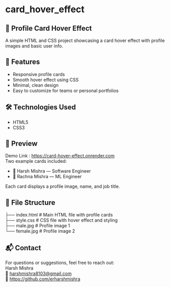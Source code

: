 # card_hover_effect

## 👥 Profile Card Hover Effect
A simple HTML and CSS project showcasing a card hover effect with profile images and basic user info.

## 🚀 Features
- Responsive profile cards
- Smooth hover effect using CSS
- Minimal, clean design
- Easy to customize for teams or personal portfolios

## 🛠️ Technologies Used
- HTML5
- CSS3

## 📸 Preview
Demo Link : https://card-hover-effect.onrender.com <br> 
Two example cards included:
- 👨 Harsh Mishra — Software Engineer
- 👩 Rachna Mishra — ML Engineer

Each card displays a profile image, name, and job title.

## 📂 File Structure
├── index.html     # Main HTML file with profile cards <br>
├── style.css      # CSS file with hover effect and styling <br>
├── male.jpg       # Profile image 1 <br>
└── female.jpg     # Profile image 2 <br>

## 📬 Contact
For questions or suggestions, feel free to reach out: <br>
Harsh Mishra <br> 
📧 harshmishra8103@gmail.com <br>
🔗 https://github.com/erharshmishra <br> 
